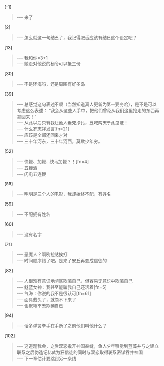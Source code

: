 
[-1] 
>--- 来了<br>

[2] 
>--- 怎么就这一句结巴了，我记得肥舌应该有结巴这个设定吧？<br>

[13] 
>--- 我和你=3+1<br>
>--- 她没对他说的秘令可以抵三份<br>

[30] 
>--- 不是环海吗，还是周围有好多岛<br>

[39] 
>--- 总感觉这句表述不顺（当然知道真人更新为第一要务哈），是不是可以考虑这么表述：
“我会从这些人手中，把他们曾经从我们这里抢走的东西再拿回来！”<br>
>--- 从此以后只有我让他人垂死挣扎，五域两天于此见证！<br>
>--- 什么罗志祥发言[fn=21]<br>
>--- 应该是全部还回来才对<br>
>--- 三十年河东，三十年河西，莫欺少年穷。<br>

[52] 
>--- 快鞭、加鞭…快马加鞭？！[fn=4]<br>
>--- 五鞭酒<br>
>--- 闪电五连鞭<br>

[55] 
>--- 明明是三个人的电影，我却始终不配，有姓名<br>

[59] 
>--- 不配拥有姓名<br>

[60] 
>--- 没有名字<br>

[71] 
>--- 恶魔人？啊咧挖哒挨打<br>
>--- 时间顺序错了吧，是来了安丘再变成信徒的<br>

[82] 
>--- 人很难有意识地彻底欺骗自己，但容易无意识中欺骗自己<br>
>--- 魅蓝女神：我甚至能骗我自己还活着[fn=5]<br>
>--- 气海：你说的我不是很认可[fn=61]<br>
>--- 面具戴久了，就摘不下来了<br>
>--- 也很难不去欺骗自己<br>

[94] 
>--- 话多弹簧拳手在手断了之前他们叫他什么？<br>

[102] 
>--- 这道题我会，之后双恋撬开神国裂缝，鱼人少年察觉到蓝藻并与之建立联系之后伪造记忆成为狂信徒的同时与双恋取得联系密谋吞并神国<br>
>--- 下一章估计要跳到另一条线<br>
